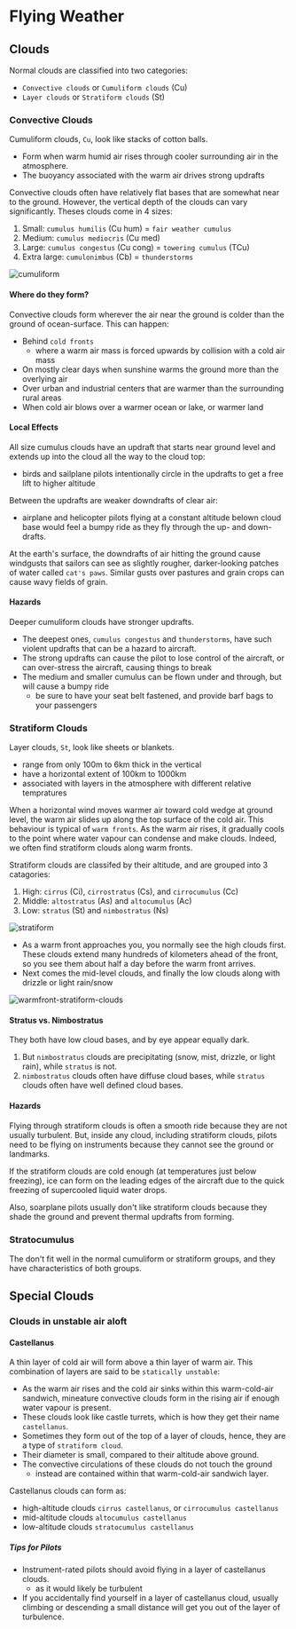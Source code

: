 # Flying Weather

## Clouds

Normal clouds are classified into two categories:

* `Convective clouds` or `Cumuliform clouds` (Cu)
* `Layer clouds` or `Stratiform clouds` (St)

### Convective Clouds

Cumuliform clouds, `Cu`, look like stacks of cotton balls.

* Form when warm humid air rises through cooler surrounding air in the atmosphere.
* The buoyancy associated with the warm air drives strong updrafts

Convective clouds often have relatively flat bases that are somewhat near to the ground. However, the vertical depth of the clouds can vary significantly. Theses clouds come in 4 sizes:

1. Small: `cumulus humilis` (Cu hum) = `fair weather cumulus`
2. Medium: `cumulus mediocris` (Cu med)
3. Large: `cumulus congestus` (Cu cong) = `towering cumulus` (TCu)
4. Extra large: `cumulonimbus` (Cb) = `thunderstorms`

![cumuliform](https://www.eoas.ubc.ca/courses/atsc113/flying/met_concepts/01-met_concepts/01a-clouds/images-01a/images-cu/cu-diagram-Stull.png)

#### Where do they form?

Convective clouds form wherever the air near the ground is colder than the ground of ocean-surface. This can happen:

* Behind `cold fronts`
  * where a warm air mass is forced upwards by collision with a cold air mass
* On mostly clear days when sunshine warms the ground more than the overlying air
* Over urban and industrial centers that are warmer than the surrounding rural areas
* When cold air blows over a warmer ocean or lake, or warmer land

#### Local Effects

All size cumulus clouds have an updraft that starts near ground level and extends up into the cloud all the way to the cloud top:

* birds and sailplane pilots intentionally circle in the updrafts to get a free lift to higher altitude

Between the updrafts are weaker downdrafts of clear air:

* airplane and helicopter pilots flying at a constant altitude belown cloud base would feel a bumpy ride as they fly through the up- and down-drafts.

At the earth's surface, the downdrafts of air hitting the ground cause windgusts that sailors can see as slightly rougher, darker-looking patches of water called `cat's paws`. Similar gusts over pastures and grain crops can cause wavy fields of grain.

#### Hazards

Deeper cumuliform clouds have stronger updrafts.

* The deepest ones, `cumulus congestus` and `thunderstorms`, have such violent updrafts that can be a hazard to aircraft.
* The strong updrafts can cause the pilot to lose control of the aircraft, or can over-stress the aircraft, causing things to break
* The medium and smaller cumulus can be flown under and through, but will cause a bumpy ride
  * be sure to have your seat belt fastened, and provide barf bags to your passengers

### Stratiform Clouds

Layer clouds, `St`, look like sheets or blankets.

* range from only 100m to 6km thick in the vertical
* have a horizontal extent of 100km to 1000km
* associated with layers in the atmosphere with different relative tempratures

When a horizontal wind moves warmer air toward cold wedge at ground level, the warm air slides up along the top surface of the cold air. This behaviour is typical of `warm fronts`. As the warm air rises, it gradually cools to the point where water vapour can condense and make clouds. Indeed, we often find stratiform clouds along warm fronts.

Stratiform clouds are classifed by their altitude, and are grouped into 3 catagories:

1. High: `cirrus` (Ci), `cirrostratus` (Cs), and `cirrocumulus` (Cc)
2. Middle: `altostratus` (As) and `altocumulus` (Ac)
3. Low: `stratus` (St) and `nimbostratus` (Ns)

![stratiform](https://www.eoas.ubc.ca/courses/atsc113/flying/met_concepts/01-met_concepts/01a-clouds/images-01a/images-st/st-diagram-stull.png)

* As a warm front approaches you, you normally see the high clouds first. These clouds extend many hundreds of kilometers ahead of the front, so you see them about half a day before the warm front arrives. 
* Next comes the mid-level clouds, and finally the low clouds along with drizzle or light rain/snow

![warmfront-stratiform-clouds](https://www.eoas.ubc.ca/courses/atsc113/flying/met_concepts/01-met_concepts/01a-clouds/images-01a/images-st/warm-front-clouds.png)

#### Stratus vs. Nimbostratus

They both have low cloud bases, and by eye appear equally dark. 

1. But `nimbostratus` clouds are precipitating (snow, mist, drizzle, or light rain), while `stratus` is not.
2. `nimbostratus` clouds often have diffuse cloud bases, while `stratus` clouds often have well defined cloud bases.

#### Hazards

Flying through stratiform clouds is often a smooth ride because they are not usually turbulent. But, inside any cloud, including stratiform clouds, pilots need to be flying on instruments because they cannot see the ground or landmarks.

If the stratiform clouds are cold enough (at temperatures just below freezing), ice can form on the leading edges of the aircraft due to the quick freezing of supercooled liquid water drops.

Also, soarplane pilots usually don't like stratiform clouds because they shade the ground and prevent thermal updrafts from forming.

### Stratocumulus

The don't fit well in the normal cumuliform or stratiform groups, and they have characteristics of both groups.

## Special Clouds

### Clouds in unstable air aloft

#### Castellanus

A thin layer of cold air will form above a thin layer of warm air. This combination of layers are said to be `statically unstable`:

* As the warm air rises and the cold air sinks within this warm-cold-air sandwich, mineature convective clouds form in the rising air if enough water vapour is present.
* These clouds look like castle turrets, which is how they get their name `castellanus`.
* Sometimes they form out of the top of a layer of clouds, hence, they are a type of `stratiform cloud`.
* Their diameter is small, compared to their altitude above ground.
* The convective circulations of these clouds do not touch the ground
  * instead are contained within that warm-cold-air sandwich layer.

Castellanus clouds can form as:

* high-altitude clouds
  `cirrus castellanus`, or `cirrocumulus castellanus`
* mid-altitude clouds
  `altocumulus castellanus`
* low-altitude clouds
  `stratocumulus castellanus`

##### Tips for Pilots

* Instrument-rated pilots should avoid flying in a layer of castellanus clouds.
  * as it would likely be turbulent
* If you accidentally find yourself in a layer of castellanus cloud, usually climbing or descending a small distance will get you out of the layer of turbulence.

